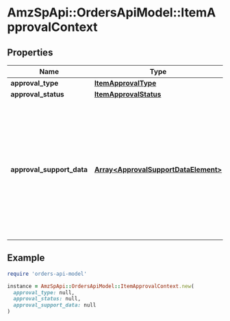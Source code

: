 # AmzSpApi::OrdersApiModel::ItemApprovalContext

## Properties

| Name | Type | Description | Notes |
| ---- | ---- | ----------- | ----- |
| **approval_type** | [**ItemApprovalType**](ItemApprovalType.md) |  |  |
| **approval_status** | [**ItemApprovalStatus**](ItemApprovalStatus.md) |  |  |
| **approval_support_data** | [**Array&lt;ApprovalSupportDataElement&gt;**](ApprovalSupportDataElement.md) | List of additional data elements supporting the approval process. Check the applicable restrictions at the specific approval type schemas. | [optional] |

## Example

```ruby
require 'orders-api-model'

instance = AmzSpApi::OrdersApiModel::ItemApprovalContext.new(
  approval_type: null,
  approval_status: null,
  approval_support_data: null
)
```

